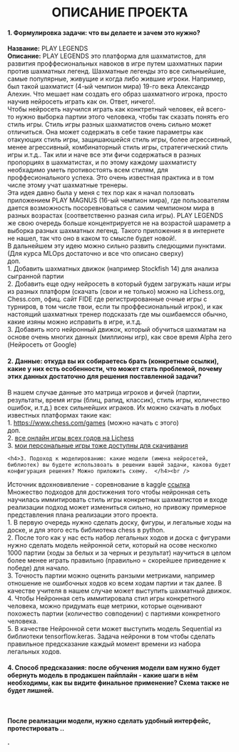 <h1 align="center"> ОПИСАНИЕ ПРОЕКТА </h1>

  <h4>1. Формулировка задачи: что вы делаете и зачем это нужно?</h4>
 <p> 	<b>Название:</b>  PLAY LEGENDS<br />
  	<b>Описание:</b> PLAY LEGENDS это платформа для шахматистов, для развития проффесиональных навоков в игре путем шахматных парии против шахматных легенд. Шахматные легенды это все сильныейшие, самые популярные, живущие и когда либо жившие игроки. Например, был такой шахматист (4-ый чемпион мира) 19-го века Александр Алехин. Что мешает нам создать его образ шахматного игрока, просто научив нейросеть играть как он. Ответ, ничего!. <br />
  	Чтобы нейросеть научился играть как конктретный человек, ей всего-то нужно выборка партии этого человека, чтобы так сказать понять его стиль игры. Стиль игры разных шахматистов очень сильно может отличиться. Она может содержать в себе такие параметры как отакующих стиль игры, защишаюшейся стиль игры, более агрессивный, менее агрессивный, комбинаторный стиль игры, стратегический стиль игры и.т.д.. Так или и наче все эти фичи содержаться в разных пропорциях в шахматистах, и по этому каждому шахматисту необхадимо уметь противостоять всем стилям, для проффесионального успеха. Это очень известная практика и в том числе этому учат шахматные тренеры. <br />
  	Эта идея давно была у меня с тех пор как я начал ползовать приложением PLAY MAGNUS (16-ый чемпион мира), где пользователям дается возможность посоревноваться с самим чемпионом мира в разных возрастах (соответственно разная сила игры). PLAY LEGENDS же свою очередь больше концентрируется не на возрастой шараметр а выборка разных шахматных легенд. Такого приложения я в интернете не нашел, так что оно в каком то смысле будет новой!.<br />
  	В дальнейшем эту идею можно сильно развить следющими пунктами. (Для курса MLOps достаточно и все что описано сверху)<br />
  		доп.<br />
  		1. Добавить шахматных движок (например Stockfish 14) для анализа сыгранной партии<br />
  		2. Добавить еще одну нейросеть в который будем загружать наши игры из разных платформ (скачать (свои и не только) можно на Lichess.org, Chess.com, офиц. сайт FIDE где регистрированные очные игры с турниров, в том числе твои, если ты проффесиональный игрок), и как настоящий шахматных тренер подсказать где мы ошибаемсся обычно, какие изяны можно исправить в игре, и.т.д.<br />
  		3. Добавить ного нейронный движок, который обучиться шахматам на основе очень многих данных (миллионы игр), как свое время Alpha zero (Нейросеть от Google)<br />
 </p> 

   <h4> 2. Данные: откуда вы их собираетесь брать (конкретные ссылки), какие у них есть особенности, что может стать проблемой, почему этих данных достаточно для решения поставленной задачи?  </h4>
 <p>   	В нашем случае данные это матрица игроков и фичей (партии, результаты, время игры (блиц, рапид, классик), стиль игры, количество ошибок, и.т.д.) всех сильнейших играков. Их можно скачать в любых известных платформах такие как:<br />
  		1. <a href="https://www.chess.com/games">https://www.chess.com/games</a> (можно начать с этого)<br />
  		доп.<br />
  		2. <a href="https://database.lichess.org/#standard_games">все онлайн игры всех годов на Lichess</a><br />
  		3. <a href="https://lichess.org/@/cmpolik/download">мои персональные игры тоже доступны для скачивания</a> <br /></p> 
 
  
  
    <h4>3. Подоход к моделированию: какие модели (имена нейросетей, библиотек) вы будете использвоать в решении вашей задачи, какова будет конфигурация решения? Можно приложить схему.  </h4><br />
    
 <p>   Источник вдохновивление - соревнованиe в kaggle <a href="https://www.kaggle.com/competitions/train-an-ai-to-play-chess"> ссылка </a> <br />
  	Множество подходов для достижения того чтобы нейронная сеть научилась иммитировать стиль игры конкретных шахматистов и входе реализации подход может измениться сильно, но привожу примерное представления плана реализации этого проекта. <br />
  	1. В первую очередь нужно сделать доску, фигуры, и легальные ходы на доске, и для этого есть библиотека chess в python.<br />
  	2. После того как у нас есть набор легальных ходов и доска с фигурами нужно сделать модель нейронной сети, который на осове несколко 1000 партии (ходы за белых и за черных и результат) научиться в целом более менее играть правильно (правильно = скорейшее приведение к победе) для начало.<br />
  	3. Точность партии можно оценить ранзыми метриками, например отношение не ошибочных ходов ко всем ходам партии и так далее. В качестве учителя в нашем случае может выступить шахматный движок. <br />
  	4. Чтобы Нейронная сеть иммитировала стил игры конкретного человека, можно придумать еще метрики, которые оценивают похожесть партии (количество совподении) с партиями конкретного человека. <br />
  	5. В качестве Нейронной сети может выступить модель Sequential из библиотеки tensorflow.keras. Задача нейронки в том чтобы сделать правильное предсказание каждый момент времени из набора легальных ходов.<br />
   </p> 
  
  
   <h4> 4. Способ предсказания: после обучения модели вам нужно будет обернуть модель в продакшен пайплайн - какие шаги в нём необходимы, как вы видите финальное применение? Схема также не будет лишней.  <h4><br />

 <p> 	После реализации модели, нужно сделать удобный интерфейс, протестировать ..</p> .<br /> 
	
	
	
